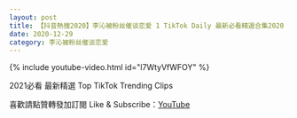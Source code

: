 ```yaml
---
layout: post
title: 【抖音熱搜2020】李沁被粉丝催谈恋爱 1 TikTok Daily 最新必看精選合集2020 12 29
date: 2020-12-29
category: 李沁被粉丝催谈恋爱
---
```


{% include youtube-video.html id="l7WtyVfWFOY" %}

2021必看 最新精選 Top TikTok Trending Clips

喜歡請點贊轉發加訂閱 Like & Subscribe：[YouTube](https://www.youtube.com/channel/UCAoR7VcanIPd04uEq_GIylA/videos)


